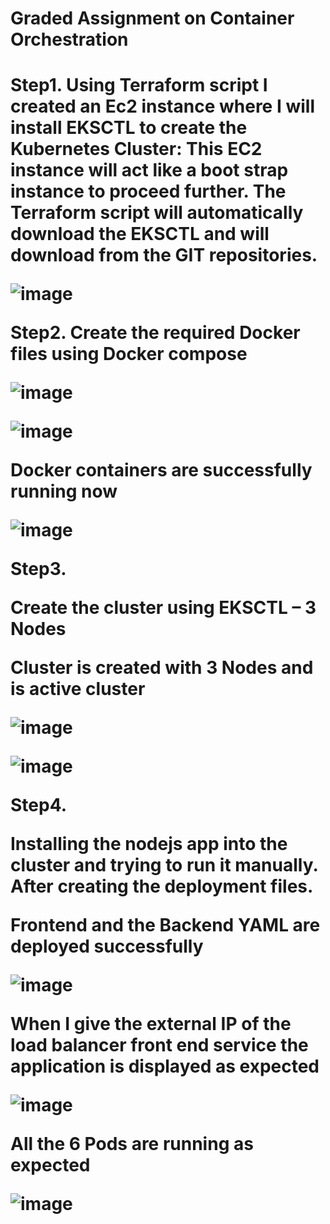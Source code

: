 <h1> Graded Assignment on Container Orchestration <h1> 

Step1. 
Using Terraform script I created an Ec2 instance where I will install EKSCTL to create the Kubernetes Cluster: This EC2 instance will act like a boot strap instance to proceed further. The Terraform script will automatically download the EKSCTL and will download from the GIT repositories.

![image](https://github.com/user-attachments/assets/5834e99a-8a30-4ee8-b482-2b3201220ce0)

Step2.
Create the required Docker files using Docker compose

![image](https://github.com/user-attachments/assets/8b3c7a29-9413-4609-82a0-cf4a74abfa4e)

![image](https://github.com/user-attachments/assets/94f8349d-4e79-4937-b417-ca2c85ff479c)

Docker containers are successfully running now 

![image](https://github.com/user-attachments/assets/e539042e-92af-453d-b723-65331fdfc6d3)

Step3.

Create the cluster using EKSCTL – 3 Nodes

Cluster is created with 3 Nodes and is active cluster

![image](https://github.com/user-attachments/assets/20e2d3e2-9c60-4cfe-92ab-59e8568327da)


![image](https://github.com/user-attachments/assets/f7aa79fb-2541-4d29-b28f-96915d3e44c5)

Step4.

Installing the nodejs app into the cluster and trying to run it manually. After creating the deployment files.

Frontend and the Backend YAML are deployed successfully 

![image](https://github.com/user-attachments/assets/d041a511-0ed4-40b6-82de-9060f6f9442c)

When I give the external IP of the load balancer front end service the application is displayed as expected 

![image](https://github.com/user-attachments/assets/fdcc0382-50c4-4e8d-a881-ef366f2e006b)

All the 6 Pods are running as expected 

![image](https://github.com/user-attachments/assets/bd0ca09a-e9fb-4c25-aa52-4522f4c95d27)


